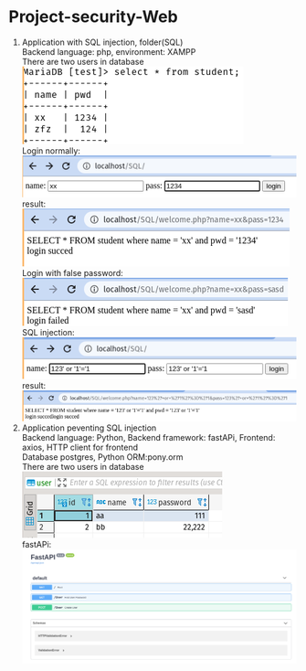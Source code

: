 # Project-security-Web
1. Application with SQL injection, folder(SQL)    
Backend language: php, environment: XAMPP  
There are two users in database  
![alt text](https://github.com/xiangpingjiang/Project-security-Web/blob/main/image/1.png)  
Login normally:  
![alt text](https://github.com/xiangpingjiang/Project-security-Web/blob/main/image/2.png)  
result:  
![alt text](https://github.com/xiangpingjiang/Project-security-Web/blob/main/image/3.png)  
Login with false password:  
![alt text](https://github.com/xiangpingjiang/Project-security-Web/blob/main/image/4.png)  
SQL injection:  
![alt text](https://github.com/xiangpingjiang/Project-security-Web/blob/main/image/5.png)  
result:  
![alt text](https://github.com/xiangpingjiang/Project-security-Web/blob/main/image/6.png)  
2. Application peventing SQL injection  
Backend language: Python, Backend framework: fastAPi, Frontend: axios, HTTP client  for frontend  
Database postgres, Python ORM:pony.orm    
There are two users in database  
![alt text](https://github.com/xiangpingjiang/Project-security-Web/blob/main/image/7.png)   
fastAPi:  
![alt text](https://github.com/xiangpingjiang/Project-security-Web/blob/main/image/8.png)   

